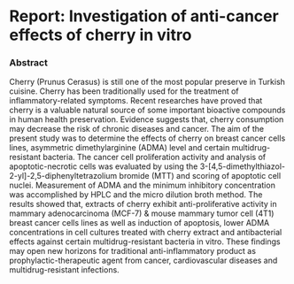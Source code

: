 # Report: Investigation of anti-cancer effects of cherry in vitro

### Abstract

Cherry (Prunus Cerasus) is still one of the most popular preserve in Turkish cuisine. Cherry has been traditionally used for the treatment of inflammatory-related symptoms. Recent researches have proved that cherry is a valuable natural source of some important bioactive compounds in human health preservation. Evidence suggests that, cherry consumption may decrease the risk of chronic diseases and cancer. The aim of the present study was to determine the effects of cherry on breast cancer cells lines, asymmetric dimethylarginine (ADMA) level and certain multidrug-resistant bacteria. The cancer cell proliferation activity and analysis of apoptotic-necrotic cells was evaluated by using the 3-[4,5-dimethylthiazol-2-yl]-2,5-diphenyltetrazolium bromide (MTT) and scoring of apoptotic cell nuclei. Measurement of ADMA and the minimum inhibitory concentration was accomplished by HPLC and the micro dilution broth method. The results showed that, extracts of cherry exhibit anti-proliferative activity in mammary adenocarcinoma (MCF-7) &amp; mouse mammary tumor cell (4T1) breast cancer cells lines as well as induction of apoptosis, lower ADMA concentrations in cell cultures treated with cherry extract and antibacterial effects against certain multidrug-resistant bacteria in vitro. These findings may open new horizons for traditional anti-inflammatory product as prophylactic-therapeutic agent from cancer, cardiovascular diseases and multidrug-resistant infections. 